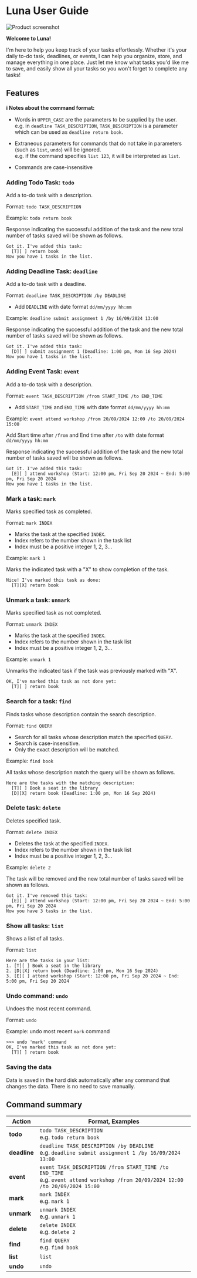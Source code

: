 # Luna User Guide

![Product screenshot](./Ui.png)

**Welcome to Luna!**

I'm here to help you keep track of your tasks effortlessly. 
Whether it's your daily to-do task, deadlines, or events, 
I can help you organize, store, and manage everything in one place. 
Just let me know what tasks you'd like me to save,
and easily show all your tasks so you won't forget to complete any tasks!

## Features
<div markdown="block" class="alert alert-info">

**:information_source: Notes about the command format:**<br>

* Words in `UPPER_CASE` are the parameters to be supplied by the user.<br>
  e.g. in `deadline TASK_DESCRIPTION`, `TASK_DESCRIPTION` is a parameter which can be used as `deadline return book`.

* Extraneous parameters for commands that do not take in parameters (such as `list`, `undo`) will be ignored.<br> 
  e.g. if the command specifies `list 123`, it will be interpreted as `list`.
* Commands are case-insensitive

</div>

### Adding Todo Task: `todo`
Add a to-do task with a description.

Format: `todo TASK_DESCRIPTION`

Example: `todo return book`

Response indicating the successful addition of the task 
and the new total number of tasks saved will be shown as follows.
```
Got it. I've added this task:
  [T][ ] return book
Now you have 1 tasks in the list.
```

### Adding Deadline Task: `deadline`
Add a to-do task with a deadline.

Format: `deadline TASK_DESCRIPTION /by DEADLINE`
* Add `DEADLINE` with date format `dd/mm/yyyy hh:mm`

Example: `deadline submit assignment 1 /by 16/09/2024 13:00`

Response indicating the successful addition of the task
and the new total number of tasks saved will be shown as follows.
```
Got it. I've added this task:
  [D][ ] submit assignment 1 (Deadline: 1:00 pm, Mon 16 Sep 2024)
Now you have 1 tasks in the list.
```

### Adding Event Task: `event`
Add a to-do task with a description.

Format: `event TASK_DESCRIPTION /from START_TIME /to END_TIME`
* Add `START_TIME` and `END_TIME` with date format `dd/mm/yyyy hh:mm`

Example: `event attend workshop /from 20/09/2024 12:00 /to 20/09/2024 15:00`

Add Start time after `/from` and End time after `/to` with date format `dd/mm/yyyy hh:mm`

Response indicating the successful addition of the task
and the new total number of tasks saved will be shown as follows.
```
Got it. I've added this task:
  [E][ ] attend workshop (Start: 12:00 pm, Fri Sep 20 2024 ~ End: 5:00 pm, Fri Sep 20 2024
Now you have 1 tasks in the list.
```

### Mark a task: `mark` 
Marks specified task as completed.

Format: `mark INDEX`
* Marks the task at the specified `INDEX`.
* Index refers to the number shown in the task list
* Index must be a positive integer 1, 2, 3...

Example: `mark 1`

Marks the indicated task with a "X" to show completion of the task.
```
Nice! I've marked this task as done: 
  [T][X] return book
```

### Unmark a task: `unmark`
Marks specified task as not completed.

Format: `unmark INDEX`
* Marks the task at the specified `INDEX`.
* Index refers to the number shown in the task list
* Index must be a positive integer 1, 2, 3...

Example: `unmark 1`

Unmarks the indicated task if the task was previously marked with "X".
```
OK, I've marked this task as not done yet: 
  [T][ ] return book
```

### Search for a task: `find`
Finds tasks whose description contain the search description.

Format: `find QUERY`
* Search for all tasks whose description match the specified `QUERY`.
* Search is case-insensitive.
* Only the exact description will be matched.

Example: `find book`

All tasks whose description match the query will be shown as follows.
```
Here are the tasks with the matching description:
  [T][ ] Book a seat in the library 
  [D][X] return book (Deadline: 1:00 pm, Mon 16 Sep 2024)
```

### Delete task: `delete`
Deletes specified task.

Format: `delete INDEX`
* Deletes the task at the specified `INDEX`.
* Index refers to the number shown in the task list
* Index must be a positive integer 1, 2, 3...

Example: `delete 2`

The task will be removed and the new total number of tasks saved will be shown as follows.
```
Got it. I've removed this task:
  [E][ ] attend workshop (Start: 12:00 pm, Fri Sep 20 2024 ~ End: 5:00 pm, Fri Sep 20 2024
Now you have 3 tasks in the list.
```

### Show all tasks: `list`
Shows a list of all tasks.

Format: `list`
```
Here are the tasks in your list:
1. [T][ ] Book a seat in the library 
2. [D][X] return book (Deadline: 1:00 pm, Mon 16 Sep 2024)
3. [E][ ] attend workshop (Start: 12:00 pm, Fri Sep 20 2024 ~ End: 5:00 pm, Fri Sep 20 2024
```

### Undo command: `undo`
Undoes the most recent command.

Format: `undo`

Example: undo most recent `mark` command
```
>>> undo 'mark' command
OK, I've marked this task as not done yet: 
  [T][ ] return book
```

### Saving the data
Data is saved in the hard disk automatically after any command that changes the data. There is no need to save manually.

## Command summary

Action | Format, Examples
--------|------------------
**todo** | `todo TASK_DESCRIPTION` <br> e.g. `todo return book`
**deadline** | `deadline TASK_DESCRIPTION /by DEADLINE` <br> e.g. `deadline submit assignment 1 /by 16/09/2024 13:00`
**event** | `event TASK_DESCRIPTION /from START_TIME /to END_TIME` <br> e.g. `event attend workshop /from 20/09/2024 12:00 /to 20/09/2024 15:00`
**mark** | `mark INDEX` <br> e.g. `mark 1`
**unmark** | `unmark INDEX` <br> e.g. `unmark 1`
**delete** | `delete INDEX`<br> e.g. `delete 2`
**find** | `find QUERY` <br> e.g. `find book`
**list** | `list`
**undo** | `undo`